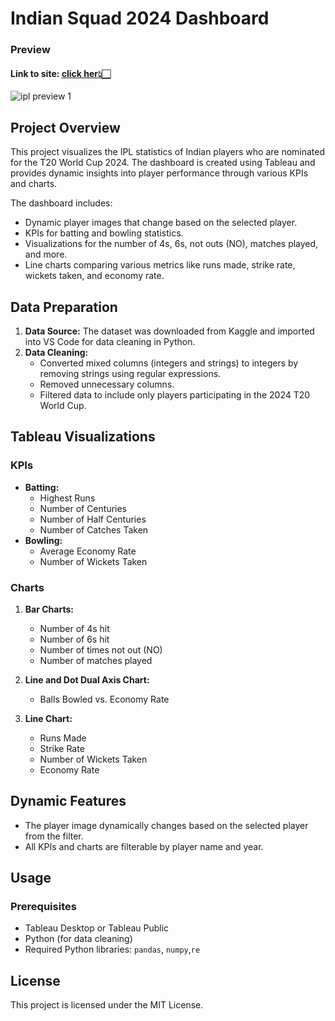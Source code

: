 # Indian Squad 2024 Dashboard
### Preview 
#### Link to site: [click her👆🏻](https://public.tableau.com/app/profile/jyotirmaya.maharana/viz/indiasquaddashboard/Dashboard1)

![ipl preview 1](https://github.com/jyotirmaya16/Indian-Squad-2024-Dashboard/assets/146333462/a96dc844-d23a-4fb1-8292-ec14af1412e1)


## Project Overview
This project visualizes the IPL statistics of Indian players who are nominated for the T20 World Cup 2024. The dashboard is created using Tableau and provides dynamic insights into player performance through various KPIs and charts.

The dashboard includes:
- Dynamic player images that change based on the selected player.
- KPIs for batting and bowling statistics.
- Visualizations for the number of 4s, 6s, not outs (NO), matches played, and more.
- Line charts comparing various metrics like runs made, strike rate, wickets taken, and economy rate.

## Data Preparation

1. **Data Source:** The dataset was downloaded from Kaggle and imported into VS Code for data cleaning in Python.
2. **Data Cleaning:**
    - Converted mixed columns (integers and strings) to integers by removing strings using regular expressions.
    - Removed unnecessary columns.
    - Filtered data to include only players participating in the 2024 T20 World Cup.

## Tableau Visualizations

### KPIs
- **Batting:**
  - Highest Runs
  - Number of Centuries
  - Number of Half Centuries
  - Number of Catches Taken
- **Bowling:**
  - Average Economy Rate
  - Number of Wickets Taken

### Charts
1. **Bar Charts:**
   - Number of 4s hit
   - Number of 6s hit
   - Number of times not out (NO)
   - Number of matches played

2. **Line and Dot Dual Axis Chart:**
   - Balls Bowled vs. Economy Rate

3. **Line Chart:**
   - Runs Made
   - Strike Rate
   - Number of Wickets Taken
   - Economy Rate

## Dynamic Features
- The player image dynamically changes based on the selected player from the filter.
- All KPIs and charts are filterable by player name and year.

## Usage

### Prerequisites
- Tableau Desktop or Tableau Public
- Python (for data cleaning)
- Required Python libraries: `pandas`, `numpy`,`re`

## License

This project is licensed under the MIT License.
